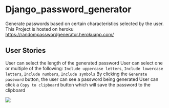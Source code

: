 # Django_password_generator

Generate passwords based on certain characteristics selected by the user.
This Project is hosted on heroku <a herf="https://randompasswordgenerator.herokuapp.com/">https://randompasswordgenerator.herokuapp.com/</a>
## User Stories

User can select the length of the generated password
User can select one or multiple of the following: `Include uppercase letters`, `Include lowercase letters`, `Include numbers`, `Include symbols`
By clicking the `Generate password` button, the user can see a password being generated
User can click a `Copy to clipboard` button which will save the password to the clipboard

<img src="Password Generator.png">
